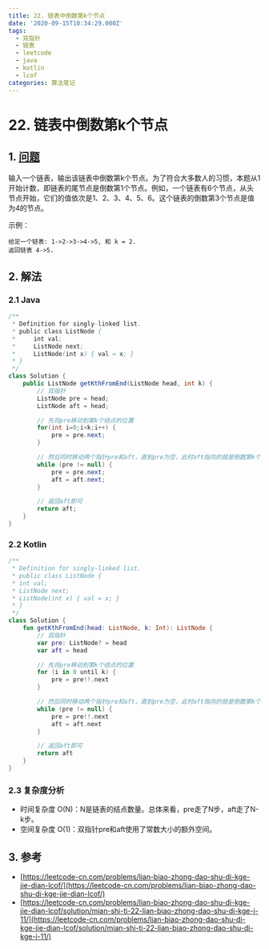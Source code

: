 ```yaml
---
title: 22. 链表中倒数第k个节点
date: '2020-09-15T10:34:29.000Z'
tags:
  - 双指针
  - 链表
  - leetcode
  - java
  - kotlin
  - lcof
categories: 算法笔记
---
```


# 22. 链表中倒数第k个节点

## 1. [问题](https://leetcode-cn.com/problems/lian-biao-zhong-dao-shu-di-kge-jie-dian-lcof/)

输入一个链表，输出该链表中倒数第k个节点。为了符合大多数人的习惯，本题从1开始计数，即链表的尾节点是倒数第1个节点。例如，一个链表有6个节点，从头节点开始，它们的值依次是1、2、3、4、5、6。这个链表的倒数第3个节点是值为4的节点。

示例：

```text
给定一个链表: 1->2->3->4->5, 和 k = 2.
返回链表 4->5.
```

## 2. 解法

### 2.1 Java

```java
/**
 * Definition for singly-linked list.
 * public class ListNode {
 *     int val;
 *     ListNode next;
 *     ListNode(int x) { val = x; }
 * }
 */
class Solution {
    public ListNode getKthFromEnd(ListNode head, int k) {
        // 双指针
        ListNode pre = head;
        ListNode aft = head;

        // 先将pre移动到第k个结点的位置
        for(int i=0;i<k;i++) {
            pre = pre.next;
        }

        // 然后同时移动两个指针pre和aft，直到pre为空，此时aft指向的就是倒数第k个结点
        while (pre != null) {
            pre = pre.next;
            aft = aft.next;
        }

        // 返回aft即可
        return aft;
    }
}
```

### 2.2 Kotlin

```kotlin
/**
 * Definition for singly-linked list.
 * public class ListNode {
 * int val;
 * ListNode next;
 * ListNode(int x) { val = x; }
 * }
 */
class Solution {
    fun getKthFromEnd(head: ListNode, k: Int): ListNode {
        // 双指针
        var pre: ListNode? = head
        var aft = head

        // 先将pre移动到第k个结点的位置
        for (i in 0 until k) {
            pre = pre!!.next
        }

        // 然后同时移动两个指针pre和aft，直到pre为空，此时aft指向的就是倒数第k个结点
        while (pre != null) {
            pre = pre!!.next
            aft = aft.next
        }

        // 返回aft即可
        return aft
    }
}
```

### 2.3 复杂度分析

* 时间复杂度 O\(N\)：N是链表的结点数量。总体来看，pre走了N步，aft走了N-k步。
* 空间复杂度 O\(1\)：双指针pre和aft使用了常数大小的额外空间。

## 3. 参考

* [https://leetcode-cn.com/problems/lian-biao-zhong-dao-shu-di-kge-jie-dian-lcof/](https://leetcode-cn.com/problems/lian-biao-zhong-dao-shu-di-kge-jie-dian-lcof/)
* [https://leetcode-cn.com/problems/lian-biao-zhong-dao-shu-di-kge-jie-dian-lcof/solution/mian-shi-ti-22-lian-biao-zhong-dao-shu-di-kge-j-11/](https://leetcode-cn.com/problems/lian-biao-zhong-dao-shu-di-kge-jie-dian-lcof/solution/mian-shi-ti-22-lian-biao-zhong-dao-shu-di-kge-j-11/)

